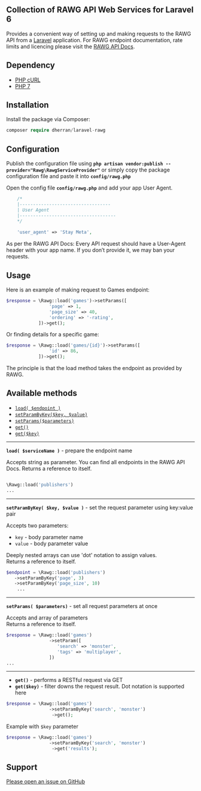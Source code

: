 ## Collection of RAWG API Web Services for Laravel 6
Provides a convenient way of setting up and making requests to the RAWG API from a [Laravel](http://laravel.com/) application. 
For RAWG endpoint documentation, rate limits and licencing please visit the [RAWG API Docs](https://api.rawg.io/docs).


Dependency
------------
* [PHP cURL](http://php.net/manual/en/curl.installation.php)
* [PHP 7](http://php.net/)


Installation
------------

Install the package via Composer:

```php
composer require dherran/laravel-rawg
```

Configuration
------------

Publish the configuration file using **`php artisan vendor:publish --provider="Rawg\RawgServiceProvider"`** or simply copy the package configuration file and paste it into **`config/rawg.php`**

Open the config file **`config/rawg.php`** and add your app User Agent.
```php
    /*
    |----------------------------------
    | User Agent
    |------------------------------------
    */
    
    'user_agent' => 'Stay Meta',
```

As per the RAWG API Docs: Every API request should have a User-Agent header with your app name. If you don’t provide it, we may ban your requests.


Usage
------------

Here is an example of making request to Games endpoint:
```php
$response = \Rawg::load('games')->setParams([
                'page' => 1,
                'page_size' => 40,
                'ordering' => '-rating',
            ])->get();
```

Or finding details for a specific game:
```php
$response = \Rawg::load('games/{id}')->setParams([
                'id' => 86,
            ])->get();
```

The principle is that the load method takes the endpoint as provided by RAWG.

Available methods
------------

* [`load( $endpoint )`](#load)
* [`setParamByKey($key, $value)`](#setParamByKey)
* [`setParams($parameters)`](#setParams)
* [`get()`](#get)
* [`get($key)`](#get)

---

<a name="load"></a>
**`load( $serviceName )`** - prepare the endpoint name

Accepts string as parameter. You can find all endpoints in the RAWG API Docs.
Returns a reference to itself.

```php

\Rawg::load('publishers') 
... 

```

---

<a name="setParamByKey"></a>
**`setParamByKey( $key, $value )`** - set the request parameter using key:value pair

Accepts two parameters:
* `key` - body parameter name
* `value` - body parameter value 

Deeply nested arrays can use 'dot' notation to assign values.  
Returns a reference to itself.

```php
$endpoint = \Rawg::load('publishers')
   ->setParamByKey('page', 3)
   ->setParamByKey('page_size', 10)
    ...
```

---

<a name="setParams"></a>
**`setParams( $parameters)`** - set all request parameters at once

Accepts and array of parameters  
Returns a reference to itself.

```php
$response = \Rawg::load('games')
                ->setParam([
                   'search' => 'monster',
                   'tags' => 'multiplayer',
                ])
...
```

---

<a name="get"></a>
* **`get()`** - performs a RESTful request via GET
* **`get($key)`** - filter downs the request result. Dot notation is supported here

```php
$response = \Rawg::load('games')
                ->setParamByKey('search', 'monster')
                 ->get();
```

Example with `$key` parameter

```php
$response = \Rawg::load('games')
                ->setParamByKey('search', 'monster')
                 ->get('results');
```

Support
-------

[Please open an issue on GitHub](https://github.com/dherran/laravel-rawg/issues)
